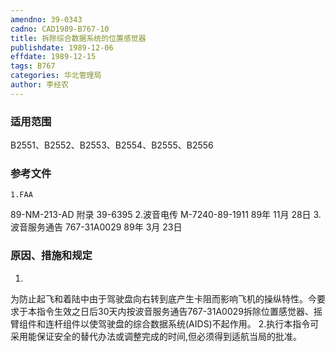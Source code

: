 ```yaml
---
amendno: 39-0343
cadno: CAD1989-B767-10
title: 拆除综合数据系统的位置感觉器
publishdate: 1989-12-06
effdate: 1989-12-15
tags: B767
categories: 华北管理局
author: 李经农
---
```


### 适用范围 
B2551、B2552、B2553、B2554、B2555、B2556

<!--more-->
### 参考文件
    1.FAA 
89-NM-213-AD 附录 39-6395 
    2.波音电传 M-7240-89-1911  89年 11月 28日
    3.波音服务通告 767-31A0029 89年 3月 23日

### 原因、措施和规定 
1.
为防止起飞和着陆中由于驾驶盘向右转到底产生卡阻而影响飞机的操纵特性。今要求于本指令生效之日后30天内按波音服务通告767-31A0029拆除位置感觉器、摇臂组件和连杆组件以使驾驶盘的综合数据系统(AIDS)不起作用。 
    2.执行本指令可采用能保证安全的替代办法或调整完成的时间,但必须得到适航当局的批准。

